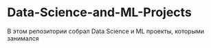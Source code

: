 # Data-Science-and-ML-Projects
В этом репозитории собрал Data Science и ML проекты, которыми занимался
